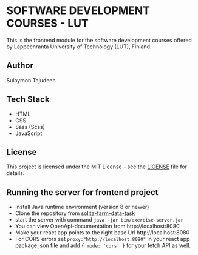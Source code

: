 # SOFTWARE DEVELOPMENT COURSES - LUT

This is the frontend module for the software development courses offered by Lappeenranta University of Technology (LUT), Finland.

## Author

Sulaymon Tajudeen

## Tech Stack

-   HTML
-   CSS
-   Sass (Scss)
-   JavaScript

## License

This project is licensed under the MIT License - see the [LICENSE](./LICENSE) file for details.

## Running the server for frontend project

-   Install Java runtime environment (version 8 or newer)
-   Clone the repository from [solita-farm-data-task](https://github.com/solita/dev-academy-2022-exercise.git)
-   start the server with command `java -jar bin/exercise-server.jar`
-   You can view OpenApi-documentation from http://localhost:8080
-   Make your react app points to the right base Url http://localhost:8080
-   For CORS errors set `proxy:"http://localhost:8080"` in your react app package.json file and add `{ mode: 'cors' }` for your fetch API as well.
